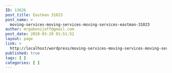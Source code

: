 ```yaml
---
ID: 13626
post_title: Eastman 31023
post_name: >
  moving-services-moving-services-moving-services-eastman-31023
author: mrgabonijeff@gmail.com
post_date: 2018-03-28 01:51:52
layout: page
link: >
  http://localhost/wordpress/moving-services-moving-services-moving-services-eastman-31023/
published: true
tags: [ ]
categories: [ ]
---
```

